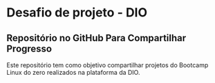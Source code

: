 # Desafio de projeto - DIO
## Repositório no GitHub Para Compartilhar Progresso

Este repositório tem como objetivo compartilhar projetos do Bootcamp Linux do zero realizados na plataforma da DIO.
